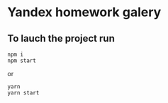 # Yandex homework galery

## To lauch the project run

```
npm i
npm start
```

or

```
yarn
yarn start
```
